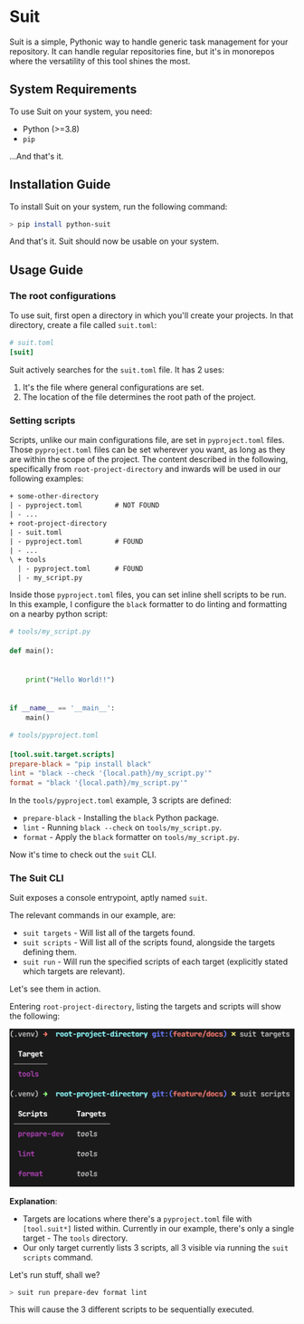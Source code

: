 # Suit

Suit is a simple, Pythonic way to handle generic task management for your repository.
It can handle regular repositories fine, but it's in monorepos where the versatility of
this tool shines the most.

## System Requirements

To use Suit on your system, you need:

- Python (>=3.8)
- `pip`

...And that's it.

## Installation Guide

To install Suit on your system, run the following command:

``` sh
> pip install python-suit
```

And that's it. Suit should now be usable on your system.

## Usage Guide

### The root configurations

To use suit, first open a directory in which you'll create your projects.
In that directory, create a file called `suit.toml`:

``` toml
# suit.toml
[suit]
```

Suit actively searches for the `suit.toml` file. It has 2 uses:

1. It's the file where general configurations are set.
2. The location of the file determines the root path of the project.

### Setting scripts

Scripts, unlike our main configurations file, are set in `pyproject.toml` files.
Those `pyproject.toml` files can be set wherever you want, as long as they are within the scope
of the project. The content described in the following, specifically from `root-project-directory`
and inwards will be used in our following examples:

``` text
+ some-other-directory
| - pyproject.toml        # NOT FOUND
| - ...
+ root-project-directory
| - suit.toml
| - pyproject.toml        # FOUND
| - ...
\ + tools
  | - pyproject.toml      # FOUND
  | - my_script.py
```

Inside those `pyproject.toml` files, you can set inline shell scripts to be run. In this example,
I configure the `black` formatter to do linting and formatting on a nearby python script:

``` python
# tools/my_script.py

def main():


    print("Hello World!!")


if __name__ == '__main__':
    main()
```

``` toml
# tools/pyproject.toml

[tool.suit.target.scripts]
prepare-black = "pip install black"
lint = "black --check '{local.path}/my_script.py'"
format = "black '{local.path}/my_script.py'"
```

In the `tools/pyproject.toml` example, 3 scripts are defined:

- `prepare-black` - Installing the `black` Python package.
- `lint` - Running `black --check` on `tools/my_script.py`.
- `format` - Apply the `black` formatter on `tools/my_script.py`.

Now it's time to check out the `suit` CLI.

### The Suit CLI

Suit exposes a console entrypoint, aptly named `suit`.

The relevant commands in our example, are:

- `suit targets` - Will list all of the targets found.
- `suit scripts` - Will list all of the scripts found, alongside the targets defining them.
- `suit run` - Will run the specified scripts of each target (explicitly stated which targets are relevant).

Let's see them in action.

Entering `root-project-directory`, listing the targets and scripts will show the following:

![Listing targets and scripts](/assets/listing_targets_and_scripts_inline.png)

**Explanation**:

- Targets are locations where there's a `pyproject.toml` file with `[tool.suit*]` listed within.
Currently in our example, there's only a single target - The `tools` directory.
- Our only target currently lists 3 scripts, all 3 visible via running the `suit scripts` command.

Let's run stuff, shall we?

``` sh
> suit run prepare-dev format lint
```

This will cause the 3 different scripts to be sequentially executed.

